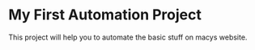 # My First Automation Project

This project will help you to automate the basic stuff on macys website.